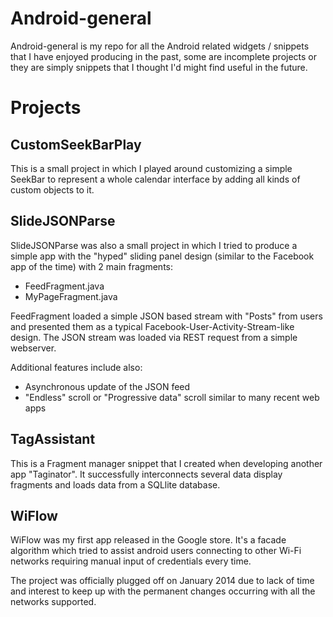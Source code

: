 # Android-general

Android-general is my repo for all the Android related widgets / snippets that I have enjoyed producing in the past, some are incomplete projects or they are simply snippets that I thought I'd might find useful in the future.

# Projects

## CustomSeekBarPlay

This is a small project in which I played around customizing a simple SeekBar to represent a whole calendar interface by adding all kinds of custom objects to it.

## SlideJSONParse

SlideJSONParse was also a small project in which I tried to produce a simple app with the "hyped" sliding panel design (similar to the Facebook app of the time) with 2 main fragments:

* FeedFragment.java
* MyPageFragment.java

FeedFragment loaded a simple JSON based stream with "Posts" from users and presented them as a typical Facebook-User-Activity-Stream-like design. The JSON stream was loaded via REST request from a simple webserver.

Additional features include also:

* Asynchronous update of the JSON feed
* "Endless" scroll or "Progressive data" scroll similar to many recent web apps

## TagAssistant

This is a Fragment manager snippet that I created when developing another app "Taginator". It successfully interconnects several data display fragments and loads data from a SQLlite database.

## WiFlow

WiFlow was my first app released in the Google store. It's a facade algorithm which tried to assist android users connecting to other Wi-Fi networks requiring manual input of credentials every time.

The project was officially plugged off on January 2014 due to lack of time and interest to keep up with the permanent changes occurring with all the networks supported.